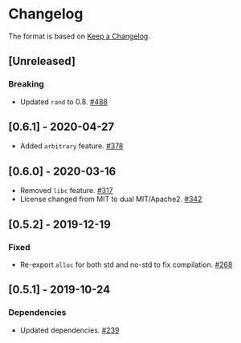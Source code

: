 # Changelog

The format is based on [Keep a Changelog].

[Keep a Changelog]: http://keepachangelog.com/en/1.0.0/

## [Unreleased]
### Breaking
- Updated `rand` to 0.8. [#488](https://github.com/tetcoin/tetsy-common/pull/488)

## [0.6.1] - 2020-04-27
- Added `arbitrary` feature. [#378](https://github.com/tetcoin/tetsy-common/pull/378)

## [0.6.0] - 2020-03-16
- Removed `libc` feature. [#317](https://github.com/tetcoin/tetsy-common/pull/317)
- License changed from MIT to dual MIT/Apache2. [#342](https://github.com/tetcoin/tetsy-common/pull/342)

## [0.5.2] - 2019-12-19
### Fixed
- Re-export `alloc` for both std and no-std to fix compilation. [#268](https://github.com/tetcoin/tetsy-common/pull/268)

## [0.5.1] - 2019-10-24
### Dependencies
- Updated dependencies. [#239](https://github.com/tetcoin/tetsy-common/pull/239)
